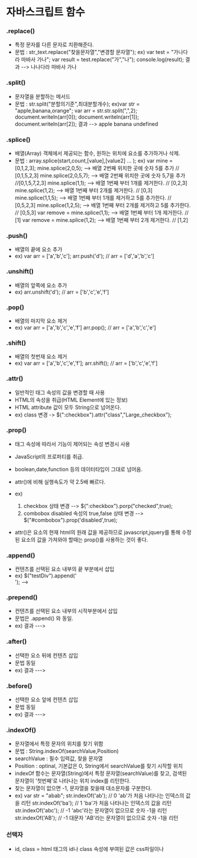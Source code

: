# 자바스크립트 함수

### .replace()
* 특정 문자를 다른 문자로 치환해준다.
* 문법 : str_text.replace("찾을문자열","변경할 문자열");
  ex) var test = "가나다라 마바사 가나";
  var result = test.replace("가","나");
  console.log(result);
  결과 --> 나나다라 마바사 가나
  
### .split()
* 문자열을 분할하는 메서드
* 문법 : str.split("분할의기준",최대분할개수);
  ex)var str = "apple,banana,orange";
  var arr = str.str.split(",",2);
  document.writeln(arr[0]);
  document.writeln(arr[1]);
  document.writeln(arr[2]);
  결과 --> apple banana undefined
  
### .splice()
* 배열(Array) 객체에서 제공되는 함수, 원하는 위치에 요소를 추가하거나 삭제.
* 문법 : array.splice(start,count,[value],[value2] ... );
  ex) var mine = [0,1,2,3];
  mine.splice(2,0,5); --> 배열 2번째 위치한 곳에 숫자 5를 추가  // [0,1,5,2,3]
  mine.splice(2,0,5,7); --> 배열 2번째 위치한 곳에 숫자 5,7을 추가  //[0,1,5,7,2,3]
  mine.splice(1,1); --> 배열 1번째 부터 1개를 제거한다.          // [0,2,3]
  mine.splice(1,2); --> 배열 1번째 부터 2개를 제거한다.          // [0,3]
  mine.splice(1,1,5); --> 배열 1번째 부터 1개를 제거하고 5를 추가한다.  // [0,5,2,3]
  mine.splice(1,2,5); --> 배열 1번째 부터 2개를 제거하고 5를 추가한다.  // [0,5,3]
  var remove = mine.splice(1,1); --> 배열 1번째 부터 1개 제거한다.     // [1]
  var remove = mine.splice(1,2); --> 배열 1번째 부터 2개 제거한다.     // [1,2]
  
### .push()
* 배열의 끝에 요소 추가
* ex) var arr = ['a','b','c'];
  arr.push('d');    // arr = ['d','a','b','c']
  
### .unshift()
* 배열의 앞쪽에 요소 추가
* ex) arr.unshift('d');   // arr = ['b','c','e','f']

### .pop()
* 배열의 마지막 요소 제거
* ex) var arr = ['a','b','c','e','f']
  arr.pop();    // arr = ['a','b','c','e']
  
### .shift()
* 배열의 첫번재 요소 제거
* ex) var arr = ['a','b','c','e','f'];
  arr.shift();  // arr = ['b','c','e','f']
  
### .attr()
* 일반적인 태그 속성의 값을 변경할 때 사용
* HTML의 속성을 취급(HTML Element에 있는 정보)
* HTML attribute 값이 모두 String으로 넘어온다.
* ex) class 변경 -> $(":checkbox").attr("class","Large_checkbox");

### .prop()
* 태그 속성에 따라서 기능이 제어되는 속성 변경시 사용
* JavaScript의 프로퍼티를 취급.
* boolean,date,function 등의 데이터타입이 그대로 넘어옴.
* attr()에 비해 실행속도가 약 2.5배 빠르다.
* ex)  
  1. checkbox 상태 변경 --> $(":checkbox").porp("checked",true);
  2. combobox disabled 속성의 true,false 상태 변경 --> $("#combobox").prop('disabled',true);

* attr()은 요소의 현재 html의 원래 값을 제공하므로 javascript,jquery를 통해 수정된 요소의 값을 가져와야 할때는 prop()를 사용하는 것이 좋다.

### .append()
* 컨텐츠를 선택된 요소 내부의 끝 부분에서 삽입
* ex) $("testDiv").append('<div id="insertDiv"></div>');
      --> <div id="testDiv"><div id="..."></div><div id="insertDiv"></div></div>
      
### .prepend()
* 컨텐츠를 선택된 요소 내부의 시작부분에서 삽입
* 문법은 .append() 와 동일.
* ex) 결과 ---> <div id="testDiv"><div id="insertDiv"></div><div id="..."></div></div>

### .after()
* 선택한 요소 뒤에 컨텐츠 삽입
* 문법 동일
* ex) 결과 ---> <div id="testDiv"><div id="..."></div></div><div id="insertDiv"></div>

### .before()
* 선택한 요소 앞에 컨텐츠 삽입
* 문법 동일
* ex) 결과 ---> <div id="insertDiv"></div><div id="testDiv"><div id="..."></div></div>

### .indexOf()
* 문자열에서 특정 문자의 위치를 찾기 위함
* 문법 : String.indexOf(searchValue,Position)
* searchValue : 필수 입력값, 찾을 문자열
* Position : optinal, 기본값은 0, String에서 searchValue를 찾기 시작할 위치
* indexOf 함수는 문자열(String)에서 특정 문자열(searchValue)를 찾고, 검색된 문자열이 '첫번째'로 나타나는 위치 index를 리턴한다.
* 찾는 문자열이 없으면 -1, 문자열을 찾을때 대소문자를 구분한다.
* ex) var str = "abab";
  str.indexOf('ab');  // 0  'ab'가 처음 나타나는 인덱스의 값을 리턴
  str.indexOf('ba');  // 1  'ba'가 처음 나타나는 인덱스의 값을 리턴
  str.indexOf('abc'); // -1 'abc'라는 문자열이 없으므로 숫자 -1을 리턴
  str.indexOf('AB');  // -1 대문자 'AB'라는 문자열이 없으므로 숫자 -1을 리턴
  
### 선택자
* id, class = html 태그의 id나 class 속성에 부여된 값은 css파일이나 <style>태그에서 선택자로서 역할을 수행 할 수 있다.
* name = 선택자로서 역할을 수행 할 수 없다. 요소의 역할에 대한 참조로써 지정할 속성이며 자바스크립트 코드에서도 참조 될 수 있는 속성이다.
* id --> $("#아이디 밸류")         __
  class --> $(".클래스밸류")       __ㅣ-->>>> Jquery에서   
  name --> $('[name="네임밸류"]')  __ㅣ
 
